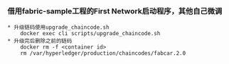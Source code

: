 ### 借用fabric-sample工程的First Network启动程序，其他自己微调

    * 升级链码使用upgrade_chaincode.sh
        docker exec cli scripts/upgrade_chaincode.sh
    * 升级完后删除之前的链码
        docker rm -f <container id>
        rm /var/hyperledger/production/chaincodes/fabcar.2.0